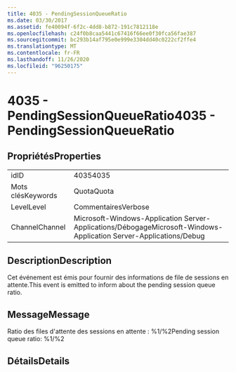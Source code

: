 ```yaml
---
title: 4035 - PendingSessionQueueRatio
ms.date: 03/30/2017
ms.assetid: fe40094f-6f2c-4dd8-b872-191c7812118e
ms.openlocfilehash: c24f0b8caa5441c67416f66ee0f30fca56fae387
ms.sourcegitcommit: bc293b14af795e0e999e3304dd40c0222cf2ffe4
ms.translationtype: MT
ms.contentlocale: fr-FR
ms.lasthandoff: 11/26/2020
ms.locfileid: "96250175"
---
```

# <a name="4035---pendingsessionqueueratio"></a><span data-ttu-id="a3243-102">4035 - PendingSessionQueueRatio</span><span class="sxs-lookup"><span data-stu-id="a3243-102">4035 - PendingSessionQueueRatio</span></span>

## <a name="properties"></a><span data-ttu-id="a3243-103">Propriétés</span><span class="sxs-lookup"><span data-stu-id="a3243-103">Properties</span></span>  
  
|||  
|-|-|  
|<span data-ttu-id="a3243-104">id</span><span class="sxs-lookup"><span data-stu-id="a3243-104">ID</span></span>|<span data-ttu-id="a3243-105">4035</span><span class="sxs-lookup"><span data-stu-id="a3243-105">4035</span></span>|  
|<span data-ttu-id="a3243-106">Mots clés</span><span class="sxs-lookup"><span data-stu-id="a3243-106">Keywords</span></span>|<span data-ttu-id="a3243-107">Quota</span><span class="sxs-lookup"><span data-stu-id="a3243-107">Quota</span></span>|  
|<span data-ttu-id="a3243-108">Level</span><span class="sxs-lookup"><span data-stu-id="a3243-108">Level</span></span>|<span data-ttu-id="a3243-109">Commentaires</span><span class="sxs-lookup"><span data-stu-id="a3243-109">Verbose</span></span>|  
|<span data-ttu-id="a3243-110">Channel</span><span class="sxs-lookup"><span data-stu-id="a3243-110">Channel</span></span>|<span data-ttu-id="a3243-111">Microsoft-Windows-Application Server-Applications/Débogage</span><span class="sxs-lookup"><span data-stu-id="a3243-111">Microsoft-Windows-Application Server-Applications/Debug</span></span>|  
  
## <a name="description"></a><span data-ttu-id="a3243-112">Description</span><span class="sxs-lookup"><span data-stu-id="a3243-112">Description</span></span>  

 <span data-ttu-id="a3243-113">Cet événement est émis pour fournir des informations de file de sessions en attente.</span><span class="sxs-lookup"><span data-stu-id="a3243-113">This event is emitted to inform about the pending session queue ratio.</span></span>  
  
## <a name="message"></a><span data-ttu-id="a3243-114">Message</span><span class="sxs-lookup"><span data-stu-id="a3243-114">Message</span></span>  

 <span data-ttu-id="a3243-115">Ratio des files d'attente des sessions en attente : %1/%2</span><span class="sxs-lookup"><span data-stu-id="a3243-115">Pending session queue ratio: %1/%2</span></span>  
  
## <a name="details"></a><span data-ttu-id="a3243-116">Détails</span><span class="sxs-lookup"><span data-stu-id="a3243-116">Details</span></span>
